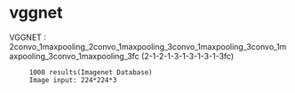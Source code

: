 # vggnet

VGGNET : 2convo_1maxpooling_2convo_1maxpooling_3convo_1maxpooling_3convo_1maxpooling_3convo_1maxpooling_3fc
         (2-1-2-1-3-1-3-1-3-1-3fc)

         1000 results(Imagenet Database)
         Image input: 224*224*3 
